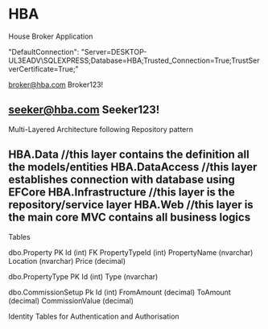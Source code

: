 # HBA
House Broker Application


"DefaultConnection": "Server=DESKTOP-UL3EADV\\SQLEXPRESS;Database=HBA;Trusted_Connection=True;TrustServerCertificate=True;"


broker@hba.com
Broker123!

seeker@hba.com
Seeker123!
--------------------------------------------------------------------------
Multi-Layered Architecture following Repository pattern

HBA.Data //this layer contains the definition all the models/entities
HBA.DataAccess //this layer establishes connection with database using EFCore
HBA.Infrastructure //this layer is the repository/service layer
HBA.Web //this layer is the main core MVC contains all business logics
--------------------------------------------------------------------------
Tables

dbo.Property 
PK Id (int)
FK PropertyTypeId (int)
PropertyName (nvarchar)
Location (nvarchar)
Price (decimal)

dbo.PropertyType
PK Id (int)
Type (nvarchar)

dbo.CommissionSetup
Pk Id (int)
FromAmount (decimal)
ToAmount (decimal)
CommissionValue (decimal)

Identity Tables for Authentication and Authorisation

